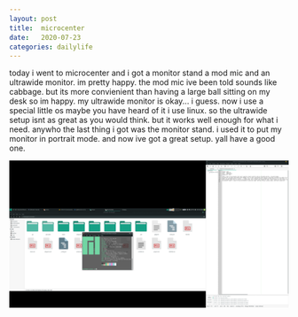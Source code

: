 ```yaml
---
layout: post
title:	microcenter
date:   2020-07-23
categories: dailylife
---
```

today i went to microcenter and i got a monitor stand a mod mic and an ultrawide monitor. im pretty happy. 
the mod mic ive been told sounds like cabbage. but its more convienient than having a large ball sitting on my desk so im 
happy. my ultrawide monitor is okay... i guess. now i use a special little os maybe you have heard of it i use linux. so 
the ultrawide setup isnt as great as you would think. but it works well enough for what i need. anywho the last thing i got was
the monitor stand. i used it to put my monitor in portrait mode. and now ive got a great setup. yall have a good one.

<img src="./assets/images/Screenshot.png" width="1000"  />
